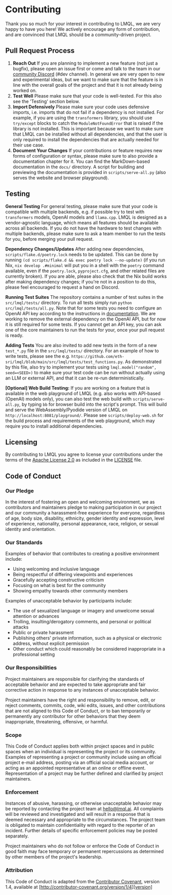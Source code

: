 # Contributing

Thank you so much for your interest in contributing to LMQL, we are very happy to have you here! We 
actively encourage any form of contribution, and are convinced that LMQL should be a community-driven
project.

## Pull Request Process

1. **Reach Out** If you are planning to implement a new feature (not just a bugfix), please open an issue first or come and talk to the team in our [community Discord](https://discord.gg/7eJP4fcyNT) (#dev channel). In general we are very open to new and 
   experimental ideas, but we want to make sure that the feature is in line with the overall goals of the project and that it is not already being worked on.
2. **Test Well** Please make sure that your code is well-tested. For this also see the 'Testing' section below.
3. **Import Defensively** Please make sure your code uses defensive imports, i.e. imports that do not fail if a dependency is not installed. For example, if you are using the `transformers` library, you should use `try/except` blocks to catch the `ModuleNotFoundError` that is raised if the library is not installed. This is  important because we want to make sure that LMQL can be installed without all dependencies, and that the user is only required to install the dependencies that are actually needed for their use case.
4. **Document Your Changes** If your contributions or feature requires new forms of configuration or syntax, please make sure to also provide a documentation chapter for it. You can find the MarkDown-based documentation in the `docs/` directory. A script for building and previewing the documentation is provided in `scripts/serve-all.py` (also serves the website and browser playground).

## Testing

**General Testing** For general testing, please make sure that your code is compatible with multiple backends, e.g. if possible try to test with `transformers` models, OpenAI models and `llama.cpp`. LMQL is designed as a vendor-agnostic language, which means all features should be available across all backends. If you do not have the hardware to test changes with multiple backends, please make sure to ask a team member to run the tests for you, before merging your pull request.

**Dependency Changes/Updates** After adding new dependencies, `scripts/flake.d/poetry.lock` needs to be updated. This can be done by running `(cd scripts/flake.d && exec poetry lock --no-update)` (if you run Nix, `nix develop .#minimal` will put you in a shell with the `poetry` command available, even if the `poetry.lock`, `pyproject.cfg`, and other related files are currently broken). If you are able, please also check that the Nix build works after making dependency changes; if you're not in a position to do this, please feel encouraged to request a hand on Discord.

**Running Test Suites** The repository contains a number of test suites in the `src/lmql/tests/` directory. To run all 
tests simply run `python src/lmql/tests/all.py`. Note that for some tests you need to configure an
OpenAI API key according to the instructions in [documentation](https://lmql.ai/docs/models/openai.html).
We are working to remove the external dependency on the OpenAI API, but for now it is still required
for some tests. If you cannot get an API key, you can ask one of the core maintainers to run the
tests for your, once your pull request is ready.

**Adding Tests** You are also invited to add new tests in the form of a new `test_*.py` file in the `src/lmql/tests/` 
directory. For an example of how to write tests, please see the e.g. `https://github.com/eth-sri/lmql/blob/main/src/lmql/tests/test_functions.py`.
As demonstrated by this file, also try to implement your tests using `lmql.model("random", seed=<SEED>)` to make sure
your test code can be run without actually using an LLM or external API, and that it can be re-run
deterministically.

**[Optional] Web Build Testing:** If you are working on a feature that is available in the web playground of LMQL (e.g. also works with API-based (OpenAI) models only), you can also test the web build with `scripts/serve-all.py`, by typing `bb` for browser build into the script's prompt. This will build and serve the WebAssembly/Pyodide version of LMQL on `http://localhost:8081/playground/`. Please see `scripts/deploy-web.sh` for the build process and requirements of the web playground, which may require you to install additional dependencies. 

## Licensing

By contributing to LMQL you agree to license your contributions under the terms of
the [Apache License 2.0](https://www.apache.org/licenses/LICENSE-2.0) as included in the [LICENSE](./LICENSE) file.

## Code of Conduct

### Our Pledge

In the interest of fostering an open and welcoming environment, we as
contributors and maintainers pledge to making participation in our project and
our community a harassment-free experience for everyone, regardless of age, body
size, disability, ethnicity, gender identity and expression, level of experience,
nationality, personal appearance, race, religion, or sexual identity and
orientation.

### Our Standards

Examples of behavior that contributes to creating a positive environment
include:

* Using welcoming and inclusive language
* Being respectful of differing viewpoints and experiences
* Gracefully accepting constructive criticism
* Focusing on what is best for the community
* Showing empathy towards other community members

Examples of unacceptable behavior by participants include:

* The use of sexualized language or imagery and unwelcome sexual attention or
advances
* Trolling, insulting/derogatory comments, and personal or political attacks
* Public or private harassment
* Publishing others' private information, such as a physical or electronic
  address, without explicit permission
* Other conduct which could reasonably be considered inappropriate in a
  professional setting

### Our Responsibilities

Project maintainers are responsible for clarifying the standards of acceptable
behavior and are expected to take appropriate and fair corrective action in
response to any instances of unacceptable behavior.

Project maintainers have the right and responsibility to remove, edit, or
reject comments, commits, code, wiki edits, issues, and other contributions
that are not aligned to this Code of Conduct, or to ban temporarily or
permanently any contributor for other behaviors that they deem inappropriate,
threatening, offensive, or harmful.

### Scope

This Code of Conduct applies both within project spaces and in public spaces
when an individual is representing the project or its community. Examples of
representing a project or community include using an official project e-mail
address, posting via an official social media account, or acting as an appointed
representative at an online or offline event. Representation of a project may be
further defined and clarified by project maintainers.

### Enforcement

Instances of abusive, harassing, or otherwise unacceptable behavior may be
reported by contacting the project team at [hello@lmql.ai](mailto:hello@lmql.ai). All
complaints will be reviewed and investigated and will result in a response that
is deemed necessary and appropriate to the circumstances. The project team is
obligated to maintain confidentiality with regard to the reporter of an incident.
Further details of specific enforcement policies may be posted separately.

Project maintainers who do not follow or enforce the Code of Conduct in good
faith may face temporary or permanent repercussions as determined by other
members of the project's leadership.

### Attribution

This Code of Conduct is adapted from the [Contributor Covenant][homepage], version 1.4,
available at [http://contributor-covenant.org/version/1/4][version]

[homepage]: http://contributor-covenant.org
[version]: http://contributor-covenant.org/version/1/4/
